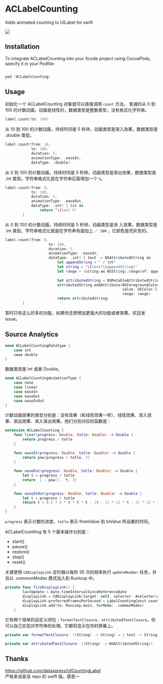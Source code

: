 # ACLabelCounting
Adds animated counting to UILabel for swift

![](ACLabelCounting.gif)

## Installation

To integrate ACLabelCounting into your Xcode project using CocoaPods, specify it in your Podfile:

```swift

pod 'ACLabelCounting'

```

## Usage
初始化一个 ACLabelCounting 对象就可以直接调用 `count` 方法。
普通的从 0 到 100 的计数动画，动画是线性的，数据类型是整数类型，没有格式化字符串。  

``` swift
label.count(to: 100)
```
从 10 到 100 的计数动画，持续时间是 5 秒钟，动画类型是渐入效果，数据类型是 .double 类型。

``` swift
label.count(from: 10,
            to: 100,
            duration: 5,
            animationType: .easeIn,
		    dataType: .double)
```
从 0 到 100 的计数动画，持续时间是 5 秒钟，动画类型是渐出效果，数据类型是 .int 类型。字符串格式化是在字符串后面增加一个 `%`。

``` swift
label.count(from: 0,
            to: 100,
            duration: 5,
            animationType: .easeOut,
            dataType: .int) { txt in
                return "\(txt) %"
        }
```
从 0 到 100 的计数动画，持续时间是 5 秒钟，动画类型是渐 入效果，数据类型是 .int 类型。字符串格式化就是在字符串有面加上 `／ 100` ，它颜色是亮灰色的。

``` swift
label.count(from: 0,
                    to: 100,
                    duration: 5,
                    animationType: .easeIn,
                    dataType: .int) { text -> NSAttributedString in
                        let appendString = " / 100"
                        let string = "\(text)\(appendString)"
                        let range = (string as NSString).range(of: appendString)
                        
                        let attributedString = NSMutableAttributedString(string: string)
                        attributedString.addAttribute(NSForegroundColorAttributeName,
                                                      value: UIColor.lightGray,
                                                      range: range)
                        return attributedString;
        }

```
暂时只有这么的多的功能，如果你还想增加更强大的功能或者效果，欢迎发 issue。
 
## Source Analytics

``` swift
enum ACLabelCountingDataType {
    case int
    case double
}
```
数据类型是 Int 或者 Double。

``` swift
enum ACLabelCountingAnimationType {
    case none
    case linear
    case easeIn
    case easeOut
    case easeInOut
}
```
计数动画效果的类型分别是：没有效果（和线性效果一样）、线性效果、渐入效果、渐出效果、渐入渐出效果。他们分别对应的函数是：

``` swift
extension ACLabelCounting {
    func liner(progress: Double, totle: Double) -> Double {
        return progress / totle
    }
    
    func easeIn(progress: Double, totle: Double) -> Double {
        return pow(progress / totle, 3)
    }
    
    func easeOut(progress: Double, totle: Double) -> Double {
        let t = progress / totle
        return  1 - pow(1 - t, 3)
    }
    
    func easeInOut(progress: Double, totle: Double) -> Double {
        let t = progress / totle
        return t < 0.5 ? 4 * t * t * t : (t - 1) * (2 * t - 2) * (2 * t - 2) + 1
    }
}
```
`progress` 表示计数的进度，`totle` 表示 fromValue 到 toValue 所设置的时间。

ACLabelCountting 有 5 个基本操作分别是：

- start()
- pause()
- restore()
- stop()
- reset()

关键使用 `CADisplayLink` 定时器以每秒 35 次的频率执行 `updateNumber` 任务，并且以 .commonModes 模式加入到 Runloop 中。

``` swift
private func fireDisplayLink() {
        lastUpdate = Date.timeIntervalSinceReferenceDate
        displayLink = CADisplayLink(target: self, selector: #selector(updateNumber))
        displayLink.preferredFramesPerSecond = LabelCountingConst.countRate
        displayLink.add(to: RunLoop.main, forMode: .commonModes)
    }
```

它有两个简单的自定义闭包：`formatTextClosure`、`attributedTextClosure`。你可以自己实现对字符串的处理。它都将显示在你的屏幕上。

``` swift
private var formatTextClosure: ((String) -> String) = { text -> String in return text }

private var attributedTextClosure: ((String) -> NSAttributedString)?
```
## Thanks
https://github.com/dataxpress/UICountingLabel  
严格来说是该 repo 的 swift 版。感恩～

